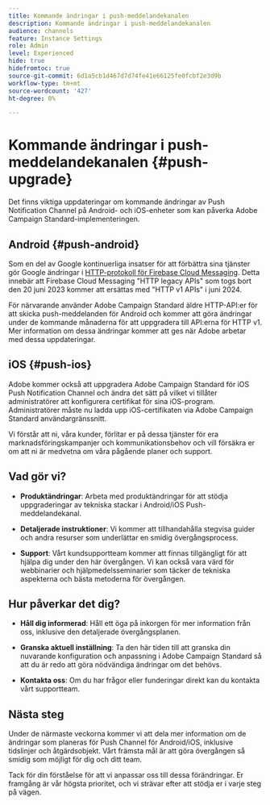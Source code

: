 ```yaml
---
title: Kommande ändringar i push-meddelandekanalen
description: Kommande ändringar i push-meddelandekanalen
audience: channels
feature: Instance Settings
role: Admin
level: Experienced
hide: true
hidefromtoc: true
source-git-commit: 6d1a5cb1d467d7d74fe41e66125fe0fcbf2e3d9b
workflow-type: tm+mt
source-wordcount: '427'
ht-degree: 0%

---
```


# Kommande ändringar i push-meddelandekanalen {#push-upgrade}

Det finns viktiga uppdateringar om kommande ändringar av Push Notification Channel på Android- och iOS-enheter som kan påverka Adobe Campaign Standard-implementeringen.

## Android {#push-android}

Som en del av Google kontinuerliga insatser för att förbättra sina tjänster gör Google ändringar i [HTTP-protokoll för Firebase Cloud Messaging](https://firebase.google.com/docs/cloud-messaging/http-server-ref). Detta innebär att Firebase Cloud Messaging &quot;HTTP legacy APIs&quot; som togs bort den 20 juni 2023 kommer att ersättas med &quot;HTTP v1 APIs&quot; i juni 2024.

För närvarande använder Adobe Campaign Standard äldre HTTP-API:er för att skicka push-meddelanden för Android och kommer att göra ändringar under de kommande månaderna för att uppgradera till API:erna för HTTP v1. Mer information om dessa ändringar kommer att ges när Adobe arbetar med dessa uppdateringar.

## iOS {#push-ios}

Adobe kommer också att uppgradera Adobe Campaign Standard för iOS Push Notification Channel och ändra det sätt på vilket vi tillåter administratörer att konfigurera certifikat för sina iOS-program. Administratörer måste nu ladda upp iOS-certifikaten via Adobe Campaign Standard användargränssnitt.

Vi förstår att ni, våra kunder, förlitar er på dessa tjänster för era marknadsföringskampanjer och kommunikationsbehov och vill försäkra er om att ni är medvetna om våra pågående planer och support.

## Vad gör vi?

* **Produktändringar**: Arbeta med produktändringar för att stödja uppgraderingar av tekniska stackar i Android/iOS Push-meddelandekanal.

* **Detaljerade instruktioner**: Vi kommer att tillhandahålla stegvisa guider och andra resurser som underlättar en smidig övergångsprocess.

* **Support**: Vårt kundsupportteam kommer att finnas tillgängligt för att hjälpa dig under den här övergången. Vi kan också vara värd för webbinarier och hjälpmedelsseminarier som täcker de tekniska aspekterna och bästa metoderna för övergången.

## Hur påverkar det dig?

* **Håll dig informerad**: Håll ett öga på inkorgen för mer information från oss, inklusive den detaljerade övergångsplanen.

* **Granska aktuell inställning**: Ta den här tiden till att granska din nuvarande konfiguration och anpassning i Adobe Campaign Standard så att du är redo att göra nödvändiga ändringar om det behövs.

* **Kontakta oss**: Om du har frågor eller funderingar direkt kan du kontakta vårt supportteam.

## Nästa steg

Under de närmaste veckorna kommer vi att dela mer information om de ändringar som planeras för Push Channel för Android/iOS, inklusive tidslinjer och åtgärdsobjekt. Vårt främsta mål är att göra övergången så smidig som möjligt för dig och ditt team.

Tack för din förståelse för att vi anpassar oss till dessa förändringar. Er framgång är vår högsta prioritet, och vi strävar efter att stödja er i varje steg på vägen.
